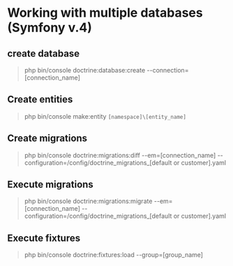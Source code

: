 # Working with multiple databases (Symfony v.4)

## create database
> php bin/console doctrine:database:create --connection=[connection_name]

## Create entities
> php bin/console make:entity `[namespace]\[entity_name]`

## Create migrations
> php bin/console doctrine:migrations:diff --em=[connection_name] --configuration=/config/doctrine_migrations_[default or customer].yaml

## Execute migrations
> php bin/console doctrine:migrations:migrate --em=[connection_name] --configuration=/config/doctrine_migrations_[default or customer].yaml

## Execute fixtures
> php bin/console doctrine:fixtures:load --group=[group_name]


